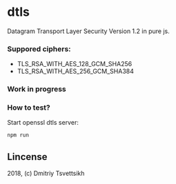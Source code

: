 # dtls

Datagram Transport Layer Security Version 1.2 in pure js.

### Suppored ciphers:

* TLS_RSA_WITH_AES_128_GCM_SHA256
* TLS_RSA_WITH_AES_256_GCM_SHA384

### Work in progress

### How to test?

Start openssl dtls server:

```sh
npm run
```

## Lincense

2018, (c) Dmitriy Tsvettsikh
